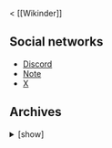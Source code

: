 < [[Wikinder]]

## Social networks

* [Discord](https://discord.gg/qPE8DyuVw5)
* [Note](https://note.com/wikinder)
* [X](https://x.com/wikinderjp)

## Archives

<details>
<summary>[show]</summary>

* [X](https://archive.today/https://x.com/wikinderjp/status/*)

</details>
